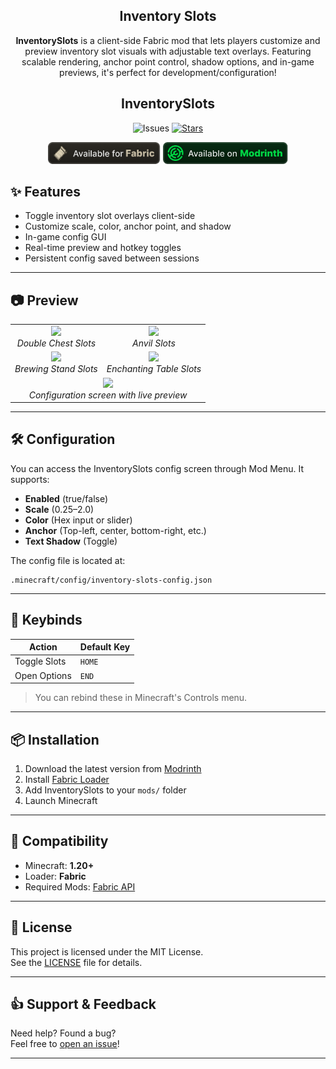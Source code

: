 <div align="center">

## Inventory Slots

**InventorySlots** is a client-side Fabric mod that lets players customize and preview inventory slot visuals with adjustable text overlays. Featuring scalable rendering, anchor point control, shadow options, and in-game previews, it's perfect for development/configuration!

## InventorySlots

![Issues](https://img.shields.io/github/issues-raw/BitByLogics/InventorySlots)
[![Stars](https://img.shields.io/github/stars/BitByLogics/InventorySlots)](https://github.com/BitByLogics/InventorySlots/stargazers)

<a href="#"><img src="https://raw.githubusercontent.com/intergrav/devins-badges/v3/assets/compact/supported/fabric_46h.png" height="35"></a>
<a href="#"><img src="https://raw.githubusercontent.com/intergrav/devins-badges/v3/assets/compact/available/modrinth_vector.svg" height="35" href="https://modrinth.com/mod/inventory-slots"></a>

</div>

## ✨ Features

- Toggle inventory slot overlays client-side
- Customize scale, color, anchor point, and shadow
- In-game config GUI
- Real-time preview and hotkey toggles
- Persistent config saved between sessions

---

## 📷 Preview

<div align="center">

<table>
  <tr>
    <td align="center">
      <img src="https://i.imgur.com/E3LJtgy.png" height="180" /><br>
      <em>Double Chest Slots</em>
    </td>
    <td align="center">
      <img src="https://i.imgur.com/AHIk2zc.png" height="180" /><br>
      <em>Anvil Slots</em>
    </td>
  </tr>
  <tr>
    <td align="center">
      <img src="https://i.imgur.com/YMHXdrq.png" height="180" /><br>
      <em>Brewing Stand Slots</em>
    </td>
    <td align="center">
      <img src="https://i.imgur.com/rE5V1rF.png" height="180" /><br>
      <em>Enchanting Table Slots</em>
    </td>
  </tr>
  <tr>
    <td align="center" colspan="2">
      <img src="https://i.imgur.com/3qoqJcX.png" height="320" /><br>
      <em>Configuration screen with live preview</em>
    </td>
  </tr>
</table>

</div>

---

## 🛠 Configuration

You can access the InventorySlots config screen through Mod Menu. It supports:

- **Enabled** (true/false)
- **Scale** (0.25–2.0)
- **Color** (Hex input or slider)
- **Anchor** (Top-left, center, bottom-right, etc.)
- **Text Shadow** (Toggle)

The config file is located at:

```
.minecraft/config/inventory-slots-config.json
```

---

## 🔧 Keybinds

| Action       | Default Key |
|--------------|-------------|
| Toggle Slots | `HOME`      |
| Open Options | `END`       |

> You can rebind these in Minecraft's Controls menu.

---

## 📦 Installation

1. Download the latest version from [Modrinth](https://modrinth.com/mod/inventory-slots)
2. Install [Fabric Loader](https://fabricmc.net/use/)
3. Add InventorySlots to your `mods/` folder
4. Launch Minecraft

---

## 🧩 Compatibility

- Minecraft: **1.20+**
- Loader: **Fabric**
- Required Mods: [Fabric API](https://modrinth.com/mod/fabric-api)

---

## 📜 License

This project is licensed under the MIT License.  
See the [LICENSE](./LICENSE) file for details.

---

## 👍 Support & Feedback

Need help? Found a bug?  
Feel free to [open an issue](https://github.com/VaultedMC/InventorySlots/issues)!

---

